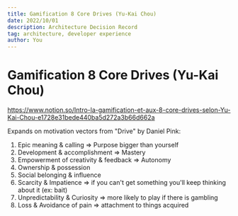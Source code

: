 ```yaml
---
title: Gamification 8 Core Drives (Yu-Kai Chou)
date: 2022/10/01
description: Architecture Decision Record
tag: architecture, developer experience
author: You
---
```


# Gamification 8 Core Drives (Yu-Kai Chou)

https://www.notion.so/Intro-la-gamification-et-aux-8-core-drives-selon-Yu-Kai-Chou-e1728e31bede440ba5d272a3b66d662a

Expands on motivation vectors from "Drive" by Daniel Pink:

1. Epic meaning & calling => Purpose bigger than yourself
2. Development & accomplishment => Mastery
3. Empowerment of creativity & feedback => Autonomy
4. Ownership & possession
5. Social belonging & influence
6. Scarcity & Impatience => if you can't get something you'll keep thinking about it (ex: bait)
7. Unpredictability & Curiosity => more likely to play if there is gambling
8. Loss & Avoidance of pain => attachment to things acquired
